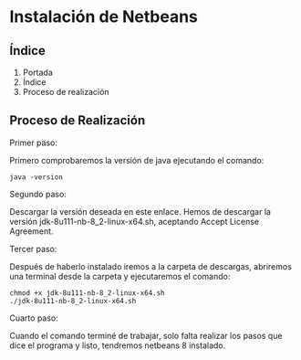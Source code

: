 <p align="justify">

# Instalación de Netbeans


## Índice
1. Portada
2. Índice
3. Proceso de realización

## Proceso de Realización
Primer paso:

Primero comprobaremos la versión de java ejecutando el comando:
```
java -version
```
Segundo paso:

Descargar la versión deseada en este enlace. Hemos de descargar la versión jdk-8u111-nb-8_2-linux-x64.sh, aceptando Accept License Agreement.


Tercer paso:

Después de haberlo instalado iremos a la carpeta de descargas, abriremos una terminal desde la carpeta y ejecutaremos el comando:
```
chmod +x jdk-8u111-nb-8_2-linux-x64.sh
./jdk-8u111-nb-8_2-linux-x64.sh
```


Cuarto paso:

Cuando el comando terminé de trabajar, solo falta realizar los pasos que dice el programa y listo, tendremos netbeans 8 instalado.
</p>
